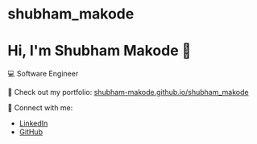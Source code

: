 # shubham_makode
# Hi, I'm Shubham Makode 👋

💻 Software Engineer  

🚀 Check out my portfolio: [shubham-makode.github.io/shubham_makode](https://shubham-makode.github.io/shubham_makode/)  

🔗 Connect with me:
- [LinkedIn]((https://www.linkedin.com/in/shubham-makode-7a0258202))
- [GitHub](https://github.com/SHUBHAM-MAKODE)
